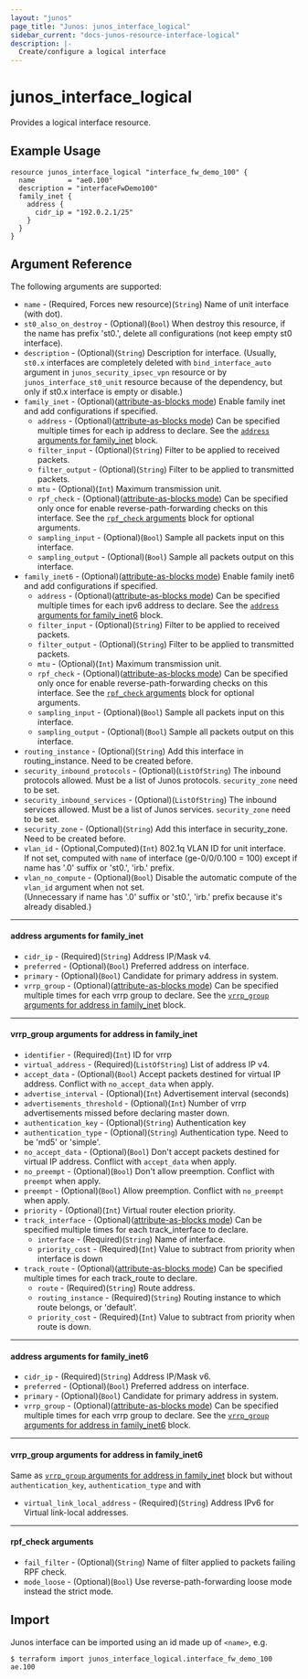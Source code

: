 ```yaml
---
layout: "junos"
page_title: "Junos: junos_interface_logical"
sidebar_current: "docs-junos-resource-interface-logical"
description: |-
  Create/configure a logical interface
---
```


# junos_interface_logical

Provides a logical interface resource.

## Example Usage

```hcl
resource junos_interface_logical "interface_fw_demo_100" {
  name        = "ae0.100"
  description = "interfaceFwDemo100"
  family_inet {
    address {
      cidr_ip = "192.0.2.1/25"
    }
  }
}
```

## Argument Reference

The following arguments are supported:

* `name` - (Required, Forces new resource)(`String`) Name of unit interface (with dot).
* `st0_also_on_destroy` - (Optional)(`Bool`) When destroy this resource, if the name has prefix 'st0.', delete all configurations (not keep empty st0 interface).  
* `description` - (Optional)(`String`) Description for interface.
(Usually, `st0.x` interfaces are completely deleted with `bind_interface_auto` argument in `junos_security_ipsec_vpn` resource or by `junos_interface_st0_unit` resource because of the dependency, but only if st0.x interface is empty or disable.)
* `family_inet` - (Optional)([attribute-as-blocks mode](https://www.terraform.io/docs/configuration/attr-as-blocks.html)) Enable family inet and add configurations if specified.
  * `address` - (Optional)([attribute-as-blocks mode](https://www.terraform.io/docs/configuration/attr-as-blocks.html)) Can be specified multiple times for each ip address to declare. See the [`address` arguments for family_inet](#address-arguments-for-family_inet) block.
  * `filter_input` - (Optional)(`String`) Filter to be applied to received packets.
  * `filter_output` - (Optional)(`String`) Filter to be applied to transmitted packets.
  * `mtu` - (Optional)(`Int`) Maximum transmission unit.
  * `rpf_check` - (Optional)([attribute-as-blocks mode](https://www.terraform.io/docs/configuration/attr-as-blocks.html)) Can be specified only once for enable reverse-path-forwarding checks on this interface. See the [`rpf_check` arguments](#rpf_check-arguments) block for optional arguments.
  * `sampling_input` - (Optional)(`Bool`) Sample all packets input on this interface.
  * `sampling_output` - (Optional)(`Bool`) Sample all packets output on this interface.
* `family_inet6` - (Optional)([attribute-as-blocks mode](https://www.terraform.io/docs/configuration/attr-as-blocks.html)) Enable family inet6 and add configurations if specified.
  * `address` - (Optional)([attribute-as-blocks mode](https://www.terraform.io/docs/configuration/attr-as-blocks.html)) Can be specified multiple times for each ipv6 address to declare. See the [`address` arguments for family_inet6](#address-arguments-for-family_inet6) block.
  * `filter_input` - (Optional)(`String`) Filter to be applied to received packets.
  * `filter_output` - (Optional)(`String`) Filter to be applied to transmitted packets.
  * `mtu` - (Optional)(`Int`) Maximum transmission unit.
  * `rpf_check` - (Optional)([attribute-as-blocks mode](https://www.terraform.io/docs/configuration/attr-as-blocks.html)) Can be specified only once for enable reverse-path-forwarding checks on this interface. See the [`rpf_check` arguments](#rpf_check-arguments) block for optional arguments. 
  * `sampling_input` - (Optional)(`Bool`) Sample all packets input on this interface.
  * `sampling_output` - (Optional)(`Bool`) Sample all packets output on this interface.
* `routing_instance` - (Optional)(`String`) Add this interface in routing_instance. Need to be created before.
* `security_inbound_protocols` - (Optional)(`ListOfString`) The inbound protocols allowed. Must be a list of Junos protocols. `security_zone` need to be set.
* `security_inbound_services` - (Optional)(`ListOfString`) The inbound services allowed. Must be a list of Junos services. `security_zone` need to be set.
* `security_zone` - (Optional)(`String`) Add this interface in security_zone. Need to be created before.
* `vlan_id` - (Optional,Computed)(`Int`) 802.1q VLAN ID for unit interface.  
  If not set, computed with `name` of interface (ge-0/0/0.100 = 100) except if name has '.0' suffix or 'st0.', 'irb.' prefix.
* `vlan_no_compute` - (Optional)(`Bool`) Disable the automatic compute of the `vlan_id` argument when not set.  
  (Unnecessary if name has '.0' suffix or 'st0.', 'irb.' prefix because it's already disabled.)

---
#### address arguments for family_inet
* `cidr_ip` - (Required)(`String`) Address IP/Mask v4.
* `preferred` - (Optional)(`Bool`) Preferred address on interface.
* `primary` - (Optional)(`Bool`) Candidate for primary address in system.
* `vrrp_group` - (Optional)([attribute-as-blocks mode](https://www.terraform.io/docs/configuration/attr-as-blocks.html)) Can be specified multiple times for each vrrp group to declare. See the [`vrrp_group` arguments for address in family_inet](#vrrp_group-arguments-for-address-in-family_inet) block.

---
#### vrrp_group arguments for address in family_inet
* `identifier` - (Required)(`Int`) ID for vrrp
* `virtual_address` - (Required)(`ListOfString`) List of address IP v4.
* `accept_data` - (Optional)(`Bool`) Accept packets destined for virtual IP address. Conflict with `no_accept_data` when apply.
* `advertise_interval` - (Optional)(`Int`) Advertisement interval (seconds)
* `advertisements_threshold` - (Optional)(`Int`)  Number of vrrp advertisements missed before declaring master down.
* `authentication_key` - (Optional)(`String`) Authentication key
* `authentication_type` - (Optional)(`String`) Authentication type. Need to be 'md5' or 'simple'.
* `no_accept_data` - (Optional)(`Bool`) Don't accept packets destined for virtual IP address. Conflict with `accept_data` when apply.
* `no_preempt` - (Optional)(`Bool`) Don't allow preemption. Conflict with `preempt` when apply.
* `preempt` - (Optional)(`Bool`) Allow preemption. Conflict with `no_preempt` when apply.
* `priority` - (Optional)(`Int`) Virtual router election priority.
* `track_interface` - (Optional)([attribute-as-blocks mode](https://www.terraform.io/docs/configuration/attr-as-blocks.html)) Can be specified multiple times for each track_interface to declare.
  * `interface` - (Required)(`String`) Name of interface.
  * `priority_cost` - (Required)(`Int`) Value to subtract from priority when interface is down
* `track_route` - (Optional)([attribute-as-blocks mode](https://www.terraform.io/docs/configuration/attr-as-blocks.html)) Can be specified multiple times for each track_route to declare.
  * `route` - (Required)(`String`) Route address.
  * `routing_instance` - (Required)(`String`) Routing instance to which route belongs, or 'default'.
  * `priority_cost` - (Required)(`Int`) Value to subtract from priority when route is down.

---
#### address arguments for family_inet6
* `cidr_ip` - (Required)(`String`) Address IP/Mask v6.
* `preferred` - (Optional)(`Bool`) Preferred address on interface.
* `primary` - (Optional)(`Bool`) Candidate for primary address in system.
* `vrrp_group` - (Optional)([attribute-as-blocks mode](https://www.terraform.io/docs/configuration/attr-as-blocks.html)) Can be specified multiple times for each vrrp group to declare. See the [`vrrp_group` arguments for address in family_inet6](#vrrp_group-arguments-for-address-in-family_inet6) block.

---
#### vrrp_group arguments for address in family_inet6
Same as [`vrrp_group` arguments for address in family_inet](#vrrp_group-arguments-for-address-in-family_inet) block but without `authentication_key`, `authentication_type` and with
* `virtual_link_local_address` - (Required)(`String`) Address IPv6 for Virtual link-local addresses.

---
#### rpf_check arguments
* `fail_filter` - (Optional)(`String`) Name of filter applied to packets failing RPF check.
* `mode_loose` - (Optional)(`Bool`) Use reverse-path-forwarding loose mode instead the strict mode.

## Import

Junos interface can be imported using an id made up of `<name>`, e.g.

```
$ terraform import junos_interface_logical.interface_fw_demo_100 ae.100
```
